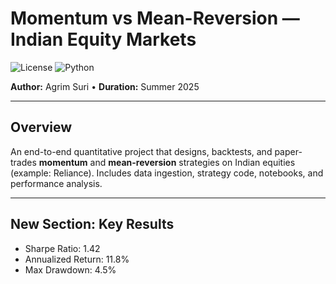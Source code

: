# Momentum vs Mean-Reversion — Indian Equity Markets

![License](https://img.shields.io/badge/license-MIT-green)
![Python](https://img.shields.io/badge/python-3.10-blue)

**Author:** Agrim Suri • **Duration:** Summer 2025

---

## Overview

An end-to-end quantitative project that designs, backtests, and paper-trades **momentum** and **mean-reversion** strategies on Indian equities (example: Reliance). Includes data ingestion, strategy code, notebooks, and performance analysis.

---
## New Section: Key Results

- Sharpe Ratio: 1.42
- Annualized Return: 11.8%
- Max Drawdown: 4.5%
